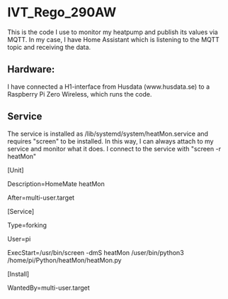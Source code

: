 # IVT_Rego_290AW
This is the code I use to monitor my heatpump and publish its values via MQTT. In my case, I have Home Assistant which is listening to the MQTT topic and receiving the data.

<h2>Hardware:</h2>
I have connected a H1-interface from Husdata (www.husdata.se) to a Raspberry Pi Zero Wireless, which runs the code.

<h2>Service</h2>
The service is installed as /lib/systemd/system/heatMon.service and requires "screen" to be installed. In this way, I can always attach to my service and monitor what it does.
I connect to the service with "screen -r heatMon"

[Unit]

Description=HomeMate heatMon

After=multi-user.target


[Service]

Type=forking

User=pi

ExecStart=/usr/bin/screen -dmS heatMon /user/bin/python3 /home/pi/Python/heatMon/heatMon.py


[Install]

WantedBy=multi-user.target
